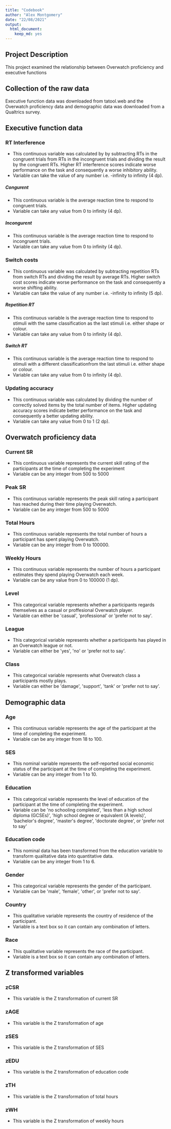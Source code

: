 ```yaml
---
title: "Codebook"
author: "Alex Montgomery"
date: "22/08/2021"
output:
  html_document:
    keep_md: yes
---
```


## Project Description
This project examined the relationship between Overwatch proficiency and executive functions

## Collection of the raw data
Executive function data was downloaded from tatool.web and the Overwatch proficiency data and demographic data was downloaded from a Qualtrics survey.

## Executive function data

### RT Interference
- This continuous variable was calculated by by subtracting RTs in the congruent trials from RTs in the incongruent trials and dividing the result by the congruent RTs. Higher RT interference scores indicate worse performance on the task and consequently a worse inhibitory ability.
- Variable can take the value of any number i.e. -infinity to infinity (4 dp). 

##### Congurent
- This continuous variable is the average reaction time to respond to congruent trials.
- Variable can take any value from 0 to infinity (4 dp).

##### Incongurent
- This continuous variable is the average reaction time to respond to incongruent trials.
- Variable can take any value from 0 to infinity (4 dp).

### Switch costs
- This continuous variable was calculated by subtracting repetition RTs from switch RTs and dividing the result by average RTs. Higher switch cost scores indicate worse performance on the task and consequently a worse shifting ability.
- Variable can take the value of any number i.e. -infinity to infinity (5 dp).

##### Repetition RT
- This continuous variable is the average reaction time to respond to stimuli with the same classification as the last stimuli i.e. either shape or colour.
- Variable can take any value from 0 to infinity (4 dp).

##### Switch RT
- This continuous variable is the average reaction time to respond to stimuli with a different classificationfrom the last stimuli i.e. either shape or colour.
- Variable can take any value from 0 to infinity (4 dp).

### Updating accuracy
- This continuous variable was calculated by dividing the number of correctly solved items by the total number of items. Higher updating accuracy scores indicate better performance on the task and consequently a better updating ability.
- Variable can take any value from 0 to 1 (2 dp).

## Overwatch proficiency data
 
### Current SR
- This continuous variable represents the current skill rating of the participants at the time of completing the experiment
- Variable can be any integer from 500 to 5000

### Peak SR
- This continuous variable represents the peak skill rating a participant has reached during their time playing Overwatch.
- Variable can be any integer from 500 to 5000

### Total Hours
- This continuous variable represents the total number of hours a participant has spent playing Overwatch.
- Variable can be any integer from 0 to 100000.

### Weekly Hours
- This continuous variable represents the number of hours a participant estimates they spend playing Overwatch each week.
- Variable can be any value from 0 to 100000 (1 dp).

### Level
- This categorical variable represents whether a participants regards themselves as a casual or proffesional Overwatch player.
- Variable can either be 'casual', 'professional' or 'prefer not to say'.

### League
- This categorical variable represents whether a participants has played in an Overwatch league or not.
- Variable can either be 'yes', 'no' or 'prefer not to say'.

### Class
- This categorical variable represents what Overwatch class a participants mostly plays.
- Variable can either be 'damage', 'support', 'tank' or 'prefer not to say'.

## Demographic data

### Age
- This continuous variable represents the age of the participant at the time of completing the experiment.
- Variable can be any integer from 18 to 100.

### SES
- This nominal variable represents the self-reported social economic status of the participant at the time of completing the experiment.
- Variable can be any integer from 1 to 10.

### Education
- This categorical variable represents the level of education of the participant at the time of completing the experiment.
- Variable can be 'no schooling completed', 'less than a high school diploma (GCSEs)', 'high school degree or equivalent (A levels)', 'bachelor's degree', 'master's degree', 'doctorate degree', or 'prefer not to say'

### Education code
- This nominal data has been transformed from the education variable to transform qualitative data into quantitative data.
- Variable can be any integer from 1 to 6.

### Gender
- This categorical variable represents the gender of the participant.
- Variable can be 'male', 'female', 'other', or 'prefer not to say'.

### Country
- This qualitative variable represents the country of residence of the participant.
- Variable is a text box so it can contain any combination of letters.

### Race
- This qualitative variable represents the race of the participant.
- Variable is a text box so it can contain any combination of letters.

## Z transformed variables

### zCSR
- This variable is the Z transformation of current SR

### zAGE
- This variable is the Z transformation of age

### zSES
- This variable is the Z transformation of SES

### zEDU
- This variable is the Z transformation of education code

### zTH
- This variable is the Z transformation of total hours

### zWH
- This variable is the Z transformation of weekly hours 
